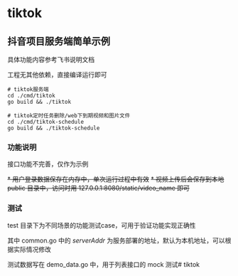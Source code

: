 # tiktok 

## 抖音项目服务端简单示例

具体功能内容参考飞书说明文档

工程无其他依赖，直接编译运行即可

```shell
# tiktok服务端
cd ./cmd/tiktok
go build && ./tiktok

# tiktok定时任务删除/web下到期视频和图片文件
cd ./cmd/tiktok-schedule
go build && ./tiktok-schedule
```

### 功能说明

接口功能不完善，仅作为示例

~~* 用户登录数据保存在内存中，单次运行过程中有效~~
~~* 视频上传后会保存到本地 public 目录中，访问时用 127.0.0.1:8080/static/video_name 即可~~

### 测试

test 目录下为不同场景的功能测试case，可用于验证功能实现正确性

其中 common.go 中的 _serverAddr_ 为服务部署的地址，默认为本机地址，可以根据实际情况修改

测试数据写在 demo_data.go 中，用于列表接口的 mock 测试# tiktok

